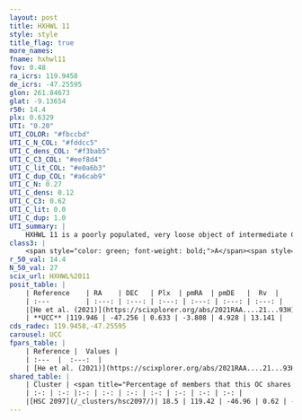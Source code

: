```yaml
---
layout: post
title: HXHWL 11
style: style
title_flag: true
more_names: 
fname: hxhwl11
fov: 0.48
ra_icrs: 119.9458
de_icrs: -47.25595
glon: 261.84673
glat: -9.13654
r50: 14.4
plx: 0.6329
UTI: "0.20"
UTI_COLOR: "#fbccbd"
UTI_C_N_COL: "#fddcc5"
UTI_C_dens_COL: "#f3bab5"
UTI_C_C3_COL: "#eef8d4"
UTI_C_lit_COL: "#e0a6b3"
UTI_C_dup_COL: "#a6cab9"
UTI_C_N: 0.27
UTI_C_dens: 0.12
UTI_C_C3: 0.62
UTI_C_lit: 0.0
UTI_C_dup: 1.0
UTI_summary: |
    HXHWL 11 is a poorly populated, very loose object of intermediate C3 quality. It is rarely studied in the literature. This object shares a small percentage of members with a later reported entry.
class3: |
    <span style="color: green; font-weight: bold;">A</span><span style="color: red; font-weight: bold;">C</span>
r_50_val: 14.4
N_50_val: 27
scix_url: HXHWL%2011
posit_table: |
    | Reference    | RA    | DEC   | Plx  | pmRA  | pmDE   |  Rv  |
    | :---         | :---: | :---: | :---: | :---: | :---: | :---: |
    |[He et al. (2021)](https://scixplorer.org/abs/2021RAA....21...93H) | 119.75 | -47.299 | 0.63 | -3.79 | 4.92 | -- |
    | **UCC** |119.946 | -47.256 | 0.633 | -3.808 | 4.928 | 13.141 | 
cds_radec: 119.9458,-47.25595
carousel: UCC
fpars_table: |
    | Reference |  Values |
    | :---  |  :---:  |
    | [He et al. (2021)](https://scixplorer.org/abs/2021RAA....21...93H) | `AG=0.9, m-M=11.3, logAge=7.44, Z=0.024` |
shared_table: |
    | Cluster | <span title="Percentage of members that this OC shares with the ones listed">%</span>   | RA   | DEC   | Plx   | pmRA  | pmDE  | Rv | UTI |
    | :-: | :-: |:-: | :-: | :-: | :-: | :-: | :-: | :-: |
    |[HSC 2097](/_clusters/hsc2097/)| 18.5 | 119.42 | -46.96 | 0.62 | -3.66 | 4.91 | -6.59 |0.19 |
---
```

